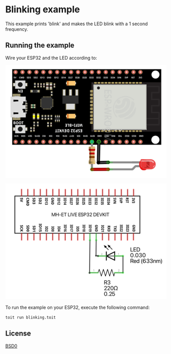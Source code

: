 # Blinking example

This example prints 'blink' and makes the LED blink with a 1 second frequency.

## Running the example

Wire your ESP32 and the LED according to:

![Alt text](./blinking_breadboard.png "Blinking example - breadboard overview")

![Alt text](./blinking_schematic.png "Blinking example - schematic circuit")

To run the example on your ESP32, execute the following command:

```bash
toit run blinking.toit
```

## License

[BSD0](https://choosealicense.com/licenses/0bsd/)
